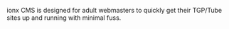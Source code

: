 ionx CMS is designed for adult webmasters to quickly get their TGP/Tube sites up and running with minimal fuss.
